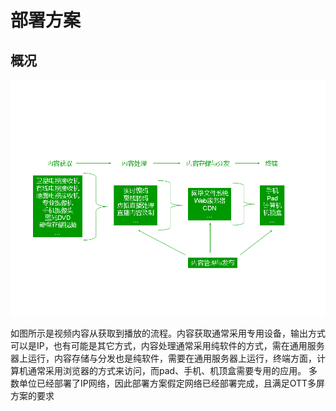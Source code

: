 # 部署方案

## 概况

![](images/deployment.png)

如图所示是视频内容从获取到播放的流程。内容获取通常采用专用设备，输出方式可以是IP，也有可能是其它方式，内容处理通常采用纯软件的方式，需在通用服务器上运行，内容存储与分发也是纯软件，需要在通用服务器上运行，终端方面，计算机通常采用浏览器的方式来访问，而pad、手机、机顶盒需要专用的应用。
多数单位已经部署了IP网络，因此部署方案假定网络已经部署完成，且满足OTT多屏方案的要求


